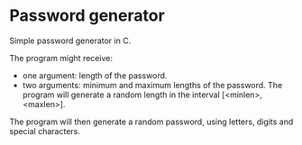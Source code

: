 Password generator
==================

Simple password generator in C.

The program might receive:

  - one argument: length of the password.
  - two arguments: minimum and maximum lengths of the password. The program will generate a random length in the interval [\<minlen\>, \<maxlen\>].

The program will then generate a random password, using letters, digits and special characters.
